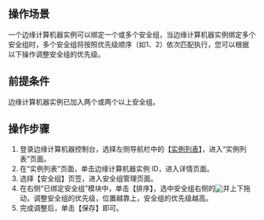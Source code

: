 ## 操作场景
一个边缘计算机器实例可以绑定一个或多个安全组，当边缘计算机器实例绑定多个安全组时，多个安全组将按照优先级顺序（如1、2）依次匹配执行，您可以根据以下操作调整安全组的优先级。

## 前提条件
边缘计算机器实例已加入两个或两个以上安全组。

## 操作步骤

1. 登录边缘计算机器控制台，选择左侧导航栏中的【[实例列表](https://console.cloud.tencent.com/ecm/instance)】，进入“实例列表”页面。
3. 在“实例列表”页面，单击边缘计算机器实例 ID，进入详情页面。
4. 选择【安全组】页签，进入安全组管理页面。
5. 在右侧“已绑定安全组”模块中，单击【排序】，选中安全组右侧的<img src="https://main.qcloudimg.com/raw/15a91d68b0396cb89bfd75a578b42130.png" style="margin:-3px 0px">并上下拖动，调整安全组的优先级，位置越靠上，安全组的优先级越高。
6. 完成调整后，单击【保存】即可。
